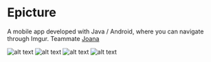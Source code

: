 # Epicture
A mobile app developed with Java / Android, where you can navigate through Imgur.
Teammate [Joana](https://github.com/karanxhajoana)

![alt text](https://raw.github.com/joankabello/Epicture/master/app/src/main/ic_launcher-web.png)
![alt text](https://raw.github.com/joankabello/Epicture/master/sc1.jpeg)
![alt text](https://raw.github.com/joankabello/Epicture/master/sc2.jpeg)
![alt text](https://raw.github.com/joankabello/Epicture/master/sc3.jpeg)


